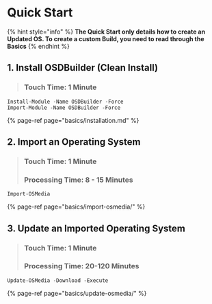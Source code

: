 # Quick Start

{% hint style="info" %}
**The Quick Start only details how to create an Updated OS.  To create a custom Build, you need to read through the Basics**
{% endhint %}

## 1. Install OSDBuilder \(Clean Install\)

> ### Touch Time: 1 Minute

```text
Install-Module -Name OSDBuilder -Force
Import-Module -Name OSDBuilder -Force
```

{% page-ref page="basics/installation.md" %}

## 2. Import an Operating System

> ### Touch Time: 1 Minute
>
> ### Processing Time:  8 - 15 Minutes

```text
Import-OSMedia
```

{% page-ref page="basics/import-osmedia/" %}

## 3. Update an Imported Operating System

> ### Touch Time:  1 Minute
>
> ### Processing Time:  20-120 Minutes

```text
Update-OSMedia -Download -Execute
```

{% page-ref page="basics/update-osmedia/" %}

